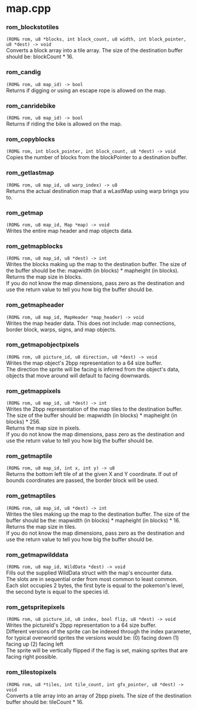 # map.cpp
### rom_blockstotiles
`(ROM& rom, u8 *blocks, int block_count, u8 width, int block_pointer, u8 *dest) -> void`  
Converts a block array into a tile array. The size of the destination buffer should be: blockCount * 16.
### rom_candig
`(ROM& rom, u8 map_id) -> bool`  
Returns if digging or using an escape rope is allowed on the map.
### rom_canridebike
`(ROM& rom, u8 map_id) -> bool`  
Returns if riding the bike is allowed on the map.
### rom_copyblocks
`(ROM& rom, int block_pointer, int block_count, u8 *dest) -> void`  
Copies the number of blocks from the blockPointer to a destination buffer.
### rom_getlastmap
`(ROM& rom, u8 map_id, u8 warp_index) -> u8`  
Returns the actual destination map that a wLastMap using warp brings you to.
### rom_getmap
`(ROM& rom, u8 map_id, Map *map) -> void`  
Writes the entire map header and map objects data.
### rom_getmapblocks
`(ROM& rom, u8 map_id, u8 *dest) -> int`  
Writes the blocks making up the map to the destination buffer. The size of the buffer should be the: mapwidth (in blocks) * mapheight (in blocks).  
Returns the map size in blocks.  
If you do not know the map dimensions, pass zero as the destination and use the return value to tell you how big the buffer should be.
### rom_getmapheader
`(ROM& rom, u8 map_id, MapHeader *map_header) -> void`  
Writes the map header data. This does not include: map connections, border block, warps, signs, and map objects.
### rom_getmapobjectpixels
`(ROM& rom, u8 picture_id, u8 direction, u8 *dest) -> void`  
Writes the map object's 2bpp representation to a 64 size buffer.  
The direction the sprite will be facing is inferred from the object's data, objects that move around will default to facing downwards.
### rom_getmappixels
`(ROM& rom, u8 map_id, u8 *dest) -> int`  
Writes the 2bpp representation of the map tiles to the destination buffer.  
The size of the buffer should be: mapwidth (in blocks) * mapheight (in blocks) * 256.  
Returns the map size in pixels.  
If you do not know the map dimensions, pass zero as the destination and use the return value to tell you how big the buffer should be.
### rom_getmaptile
`(ROM& rom, u8 map_id, int x, int y) -> u8`  
Returns the bottom left tile of at the given X and Y coordinate. If out of bounds coordinates are passed, the border block will be used.
### rom_getmaptiles
`(ROM& rom, u8 map_id, u8 *dest) -> int`  
Writes the tiles making up the map to the destination buffer. The size of the buffer should be the: mapwidth (in blocks) * mapheight (in blocks) * 16.  
Returns the map size in tiles.  
If you do not know the map dimensions, pass zero as the destination and use the return value to tell you how big the buffer should be.
### rom_getmapwilddata
`(ROM& rom, u8 map_id, WildData *dest) -> void`  
Fills out the supplied WildData struct with the map's encounter data.  
The slots are in sequential order from most common to least common.  
Each slot occupies 2 bytes, the first byte is equal to the pokemon's level, the second byte is equal to the species id.
### rom_getspritepixels
`(ROM& rom, u8 picture_id, u8 index, bool flip, u8 *dest) -> void`  
Writes the pictureId's 2bpp representation to a 64 size buffer.  
Different versions of the sprite can be indexed through the index parameter, for typical overworld sprites the versions would be: (0) facing down (1) facing up (2) facing left  
The sprite will be vertically flipped if the flag is set, making sprites that are facing right possible.
### rom_tilestopixels
`(ROM& rom, u8 *tiles, int tile_count, int gfx_pointer, u8 *dest) -> void`  
Converts a tile array into an array of 2bpp pixels. The size of the destination buffer should be: tileCount * 16.
